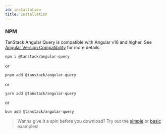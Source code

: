 ```yaml
---
id: installation
title: Installation
---
```


### NPM

TanStack Angular Query is compatible with Angular v16 and higher. See [Angular Version Compatibility](./angular-version-compatibility) for more details.

```bash
npm i @tanstack/angular-query
```

or

```bash
pnpm add @tanstack/angular-query
```

or

```bash
yarn add @tanstack/angular-query
```

or

```bash
bun add @tanstack/angular-query
```

> Wanna give it a spin before you download? Try out the [simple](../examples/simple) or [basic](../examples/basic) examples!

